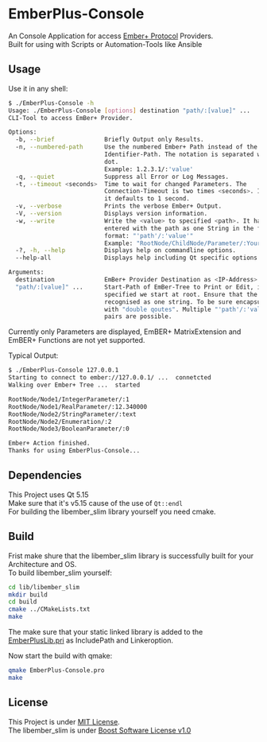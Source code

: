 # EmberPlus-Console
An Console Application for access [Ember+ Protocol](https://github.com/Lawo/ember-plus) Providers.  
Built for using with Scripts or Automation-Tools like Ansible

## Usage
Use it in any shell:
```bash
$ ./EmberPlus-Console -h
Usage: ./EmberPlus-Console [options] destination "path/:[value]" ...
CLI-Tool to access EmBer+ Provider.

Options:
  -b, --brief              Briefly Output only Results.
  -n, --numbered-path      Use the numbered Ember+ Path instead of the
                           Identifier-Path. The notation is separated with a
                           dot.
                           Example: 1.2.3.1/:'value'
  -q, --quiet              Suppress all Error or Log Messages.
  -t, --timeout <seconds>  Time to wait for changed Parameters. The
                           Connection-Timeout is two times <seconds>. If not set
                           it defaults to 1 second.
  -v, --verbose            Prints the verbose Ember+ Output.
  -V, --version            Displays version information.
  -w, --write              Write the <value> to specified <path>. It has to be
                           entered with the path as one String in the follwoing
                           format: "'path'/:'value'"
                           Example: "RootNode/ChildNode/Parameter/:YourValue"
  -?, -h, --help           Displays help on commandline options.
  --help-all               Displays help including Qt specific options.

Arguments:
  destination              EmBer+ Provider Destination as <IP-Address>:<Port>.
  "path/:[value]" ...      Start-Path of EmBer-Tree to Print or Edit, if not
                           specified we start at root. Ensure that the path is
                           recognised as one string. To be sure encapsulate it
                           with "double qoutes". Multiple "'path'/:'value'"
                           pairs are possible.
```
Currently only Parameters are displayed, EmBER+ MatrixExtension and EmBER+ Functions are not yet supported.  
  
Typical Output:
```bash
$ ./EmberPlus-Console 127.0.0.1 
Starting to connect to ember://127.0.0.1/ ...  connetcted
Walking over Ember+ Tree ...  started 

RootNode/Node1/IntegerParameter/:1
RootNode/Node1/RealParameter/:12.340000
RootNode/Node2/StringParameter/:text
RootNode/Node2/Enumeration/:2
RootNode/Node3/BooleanParameter/:0

Ember+ Action finished.
Thanks for using EmberPlus-Console...
```
  
## Dependencies
This Project uses Qt 5.15  
Make sure that it's v5.15 cause of the use of `Qt::endl`  
For building the libember_slim library yourself you need cmake.

## Build
Frist make shure that the libember_slim library is successfully built for your Architecture and OS.  
To build libember_slim yourself:
```bash
cd lib/libember_slim
mkdir build
cd build
cmake ../CMakeLists.txt
make
```
The make sure that your static linked library is added to the [EmberPlusLib.pri](lib/EmberPlusLib.pri) as IncludePath and Linkeroption.  
  
Now start the build with qmake:
```bash
qmake EmberPlus-Console.pro
make
```

## License
This Project is under [MIT License](LICENSE).  
The libember_slim is under [Boost Software License v1.0](lib/libember_slim/LICENSE_1_0.txt)  

